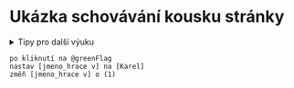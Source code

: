 # Ukázka schovávání kousku stránky

<details><summary>Tipy pro další výuku</summary><p markdown="1">

1. Co se stane po spuštění? 
<code class="language-blocks">
po kliknutí na @greenFlag
nastav [jmeno_hrace v] na [Karel]
změň [jmeno_hrace v] o (1)
</code>



</p></details>

```blocks
po kliknutí na @greenFlag
nastav [jmeno_hrace v] na [Karel]
změň [jmeno_hrace v] o (1)
```
